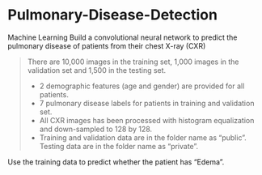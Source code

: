 # Pulmonary-Disease-Detection
Machine Learning
Build a convolutional neural network to predict the pulmonary disease of patients from their chest X-ray (CXR)
>There are 10,000 images in the training set, 1,000 images in the validation set and 1,500 in the testing set.
> * 2 demographic features (age and gender) are provided for all patients.
> * 7 pulmonary disease labels for patients in training and validation set.
> * All CXR images has been processed with histogram equalization and down-sampled to 128 by 128.
> * Training and validation data are in the folder name as “public”. Testing data are in the folder name as “private”.

Use the training data to predict whether the patient has “Edema”. 


